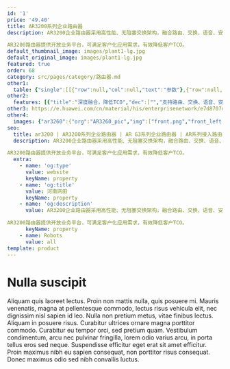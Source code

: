 ```yaml
---
id: '1'
price: '49.40'
title: AR3200系列企业路由器
description: AR3200企业路由器采用高性能、无阻塞交换架构，融合路由、交换、语音、安全等业务，具有双主控、双转发能力，可应用于大中型园区网出口、大中型企业总部或分支。

AR3200路由器提供开放业务平台，可满足客户化应用需求，有效降低客户TCO。
default_thumbnail_image: images/plant1-lg.jpg
default_original_image: images/plant1-lg.jpg
featured: true
order: 68
category: src/pages/category/路由器.md
other1: 
  table: {"single":[[{"row":null,"col":null,"text":"参数"},{"row":null,"col":null,"text":"AR3260"}],[{"row":null,"col":null,"text":"转发性能"},{"row":null,"col":null,"text":"10 Mpps~40 Mpps"}],[{"row":null,"col":null,"text":"整机交换容量"},{"row":null,"col":null,"text":"640Gbps"}],[{"row":null,"col":null,"text":"固定端口"},{"row":null,"col":null,"text":"3 * GE(2 * Combo) /4 * GE Combo+ 2 * GE SFP /4 * GE Combo+ 2 * 10GE SFP+"}],[{"row":null,"col":null,"text":"槽位数"},{"row":null,"col":null,"text":"SIC插槽： 4\nWSIC插槽（缺省/最大）：2/4\nXISC插槽（缺省/最大）：4/6"}],[{"row":null,"col":null,"text":"接口类型"},{"row":null,"col":null,"text":"支持FE、GE、155M POS/CPOS、622M POS、EPON/GPON、同异步串口、E1/CE1、3G/LTE等接口"}],[{"row":null,"col":null,"text":"无线局域网(AC)"},{"row":null,"col":null,"text":"支持AP无线控制器功能，可管理无线AP"}],[{"row":null,"col":null,"text":"安全性"},{"row":null,"col":null,"text":"支持MAC、802.1x、Portal认证、广播抑制、ARP安全等，支持本地认证、AAA认证、RADIUS认证等\n支持包过滤防火墙，支持防火墙安全域\n支持IPS安全功能，可在线升级特征库，可以防范木马、蠕虫、病毒等攻击\n支持IPSec VPN，GRE VPN，DSVPN，A2A VPN，L2TP VPN等多种VPN技术\n支持URL过滤功能，可以过滤指定域名的网站\n支持国家密码局规定的加密算法\n支持上网行为管理、文件过滤"}],[{"row":null,"col":null,"text":"整机高度"},{"row":null,"col":null,"text":"3个机架高度（3RU）\n"}],[{"row":null,"col":null,"text":"QoS"},{"row":null,"col":null,"text":"可提供完善的QoS机制：支持PQ、CQ、WFQ、CBWFQ等调度技术，支持基于IP Precedence、802.1P、DSCP、MPLS EXP流量分类，支持流量整形以及WRED拥塞避免机制\n支持等价负载分担（ECMP）和非等价负载分担（UCMP）\n支持智能应用控制（SAC）功能, 可识别P2P流量以及IM流量，并对这些流量进行限速和控制\n支持硬件QoS"}],[{"row":null,"col":null,"text":"可靠性"},{"row":null,"col":null,"text":"所有业务板卡支持直接热插拔\n支持双主控、双转发\n支持双电源\n支持OSPF/ISIS/BGP/LDP/L3VPN NSR和GR\n支持智能策略路由（SPR）技术，可根据多个链路的网络质量，动态选择最佳链路\n"}]]}
other2:
  features: [{"title":"深度融合，降低TCO","dec":["","支持路由、交换、语音、安全、WLAN等多种融合业务，满足企业业务多元化的需求",""]},{"title":"高可靠性，保障业务0中断","dec":["","采用多核架构，业务转发无阻塞，并支持板卡热插拔技术，提供毫秒级故障检测以及链路备份技术",""]},{"title":"便捷运维","dec":["","全网统一网管，设备、流量、质量、业务可视，简化运维",""]}]
other3: https://e.huawei.com/cn/material/his/enterprisenetwork/e7d8707d30b843b88ecef14f7999aa0b
other4:
  images: {"ar3260":{"org":"AR3260_pic","img":["front.png","front_left.png","front_right.png","front_top.png","rear.png","rear_left.png","rear_right.png","rear_top.png"]}}
seo:
  title: ar3200 | AR3200系列企业路由器 | AR G3系列企业路由器 | AR系列接入路由器 | 路由器 | 企业网络
  description: AR3200企业路由器采用高性能、无阻塞交换架构，融合路由、交换、语音、安全等业务，具有双主控、双转发能力，可应用于大中型园区网出口、大中型企业总部或分支。

AR3200路由器提供开放业务平台，可满足客户化应用需求，有效降低客户TCO。
  extra:
    - name: 'og:type'
      value: website
      keyName: property
    - name: 'og:title'
      value: 河南网田
      keyName: property
    - name: 'og:description'
      value: AR3200企业路由器采用高性能、无阻塞交换架构，融合路由、交换、语音、安全等业务，具有双主控、双转发能力，可应用于大中型园区网出口、大中型企业总部或分支。

AR3200路由器提供开放业务平台，可满足客户化应用需求，有效降低客户TCO。
      keyName: property
    - name: Robots
      value: all
template: product
---
```


# Nulla suscipit

Aliquam quis laoreet lectus. Proin non mattis nulla, quis posuere mi. Mauris venenatis, magna at pellentesque commodo, lectus risus vehicula elit, nec dignissim nisl sapien id leo. Nulla non pretium metus, vitae finibus lectus. Aliquam in posuere risus. Curabitur ultrices ornare magna porttitor commodo. Curabitur eu tempor orci, sed pretium quam. Vestibulum condimentum, arcu nec pulvinar fringilla, lorem odio varius arcu, in porta tellus eros sed neque. Suspendisse efficitur eget erat sit amet efficitur. Proin maximus nibh eu sapien consequat, non porttitor risus consequat. Donec maximus odio sed nibh convallis luctus.